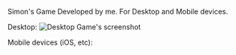 Simon's Game Developed by me. For Desktop and Mobile devices.

Desktop:
![Desktop Game's screenshot](https://github.com/user-attachments/assets/c99880d8-19c5-4be0-915f-917e557c43c0)

Mobile devices (iOS, etc):
